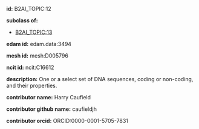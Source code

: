 **id:** B2AI_TOPIC:12

**subclass of:**

- [B2AI_TOPIC:13](../DataTopic.markdown)

**edam id:** edam.data:3494

**mesh id:** mesh:D005796

**ncit id:** ncit:C16612

**description:** One or a select set of DNA sequences, coding or non-coding, and their properties.

**contributor name:** Harry Caufield

**contributor github name:** caufieldjh

**contributor orcid:** ORCID:0000-0001-5705-7831

